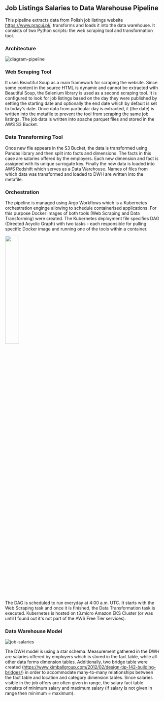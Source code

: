 ## Job Listings Salaries to Data Warehouse Pipeline

This pipeline extracts data from Polish job listings website https://www.pracuj.pl/, transforms and loads it into the data warehouse. 
It consists of two Python scripts: the web scraping tool and transformation tool.

### Architecture
![diagram-pipeline](https://user-images.githubusercontent.com/45266505/165622680-93a170a0-90ba-4d4b-9748-fb5248a10b4f.png)

### Web Scraping Tool
It uses Beautiful Soup as a main framework for scraping the website. Since some content in the source HTML is dynamic and cannot be extracted with Beautiful Soup, the Selenium library is used as a second scraping tool. 
It is configured to look for job listings based on the day they were published by setting the starting date and optionally the end date which by default is set to today's date. Once data from particular day is extracted, it (the date) is written into the metafile to prevent the tool from scraping the same job listings. The job data is written into apache parquet files and stored in the AWS S3 Bucket.

### Data Transforming Tool
Once new file appears in the S3 Bucket, the data is transformed using Pandas library and then split into facts and dimensions. The facts in this case are salaries offered by the employers. Each new dimension and fact is assigned with its unique surrogate key. Finally the new data is loaded into AWS Redshift which serves as a Data Warehouse. Names of files from which data was transformed and loaded to DWH are written into the metafile. 

### Orchestration
The pipeline is managed using Argo Workflows which is a Kubernetes orchestration enginge allowing to schedule containerised applications. For this purpose Docker images of both tools (Web Scraping and Data Transforming) were created. The Kubernetes deployment file specifies DAG (Directed Acyclic Graph) with two tasks - each responsible for pulling specific Docker image and running one of the tools within a container.

<img src="https://user-images.githubusercontent.com/45266505/168035092-e6c78050-851d-417a-8cd2-ed482b729d56.png" width=30% height=30%>

The DAG is scheduled to run everyday at 4:00 a.m. UTC. It starts with the Web Scraping task and once it is finished, the Data Transformation task is executed. 
Kubernetes is hosted on t3.micro Amazon EKS Cluster (or was until I found out it's not part of the AWS Free Tier services). 

### Data Warehouse Model
![job-salaries](https://user-images.githubusercontent.com/45266505/165736559-1a3e4948-c8ff-47f2-a8bf-4d9005aca3f5.png)

The DWH model is using a star schema. Measurement gathered in the DWH are salaries offered by employers which is stored in the fact table, while all other data forms dimension tables. Additionally, two bridge table were created (https://www.kimballgroup.com/2012/02/design-tip-142-building-bridges/) in order to accommodate many-to-many relationships between the fact table and location and category dimension tables. Since salaries visible in the job offers are often given in range, the salary fact table consists of minimum salary and maximum salary (if salary is not given in range then minimum = maximum).
